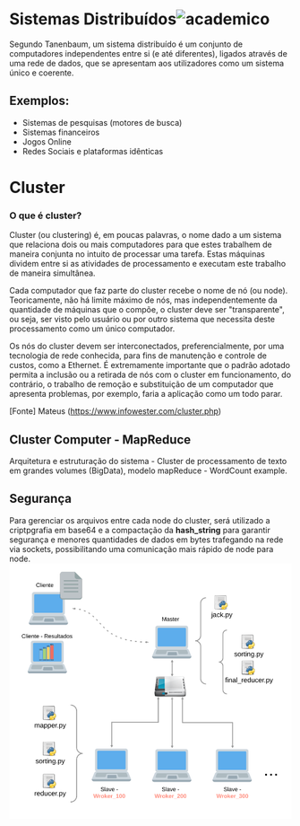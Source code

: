 # Sistemas Distribuídos![academico](http://www.transparentpng.com/download/networking/picture-networking-9.png)
Segundo Tanenbaum, um sistema distribuído é um conjunto de computadores independentes entre si (e até diferentes), ligados através de uma rede de dados, que se apresentam aos utilizadores como um sistema único e coerente.
## Exemplos:
- Sistemas de pesquisas (motores de busca)
- Sistemas financeiros
- Jogos Online
- Redes Sociais e plataformas idênticas

# Cluster
### O que é cluster?
Cluster (ou clustering) é, em poucas palavras, o nome dado a um sistema que relaciona dois ou mais computadores para que estes trabalhem de maneira conjunta no intuito de processar uma tarefa. Estas máquinas dividem entre si as atividades de processamento e executam este trabalho de maneira simultânea.

Cada computador que faz parte do cluster recebe o nome de nó (ou node). Teoricamente, não há limite máximo de nós, mas independentemente da quantidade de máquinas que o compõe, o cluster deve ser "transparente", ou seja, ser visto pelo usuário ou por outro sistema que necessita deste processamento como um único computador.

Os nós do cluster devem ser interconectados, preferencialmente, por uma tecnologia de rede conhecida, para fins de manutenção e controle de custos, como a Ethernet. É extremamente importante que o padrão adotado permita a inclusão ou a retirada de nós com o cluster em funcionamento, do contrário, o trabalho de remoção e substituição de um computador que apresenta problemas, por exemplo, faria a aplicação como um todo parar.

[Fonte] Mateus (https://www.infowester.com/cluster.php)

## Cluster Computer - MapReduce
Arquitetura e estruturação do sistema - Cluster de processamento de texto em grandes volumes (BigData), modelo mapReduce - WordCount example.

## Segurança
		
Para gerenciar os arquivos entre cada node do cluster, será utilizado a criptpgrafia em base64 e a compactação da **hash_string** para garantir segurança e menores quantidades de dados em bytes trafegando na rede via sockets, possibilitando uma comunicação mais rápido de node para node.
![academico](main.png)
